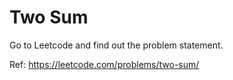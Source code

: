 # Two Sum

Go to Leetcode and find out the problem statement.

Ref: https://leetcode.com/problems/two-sum/
